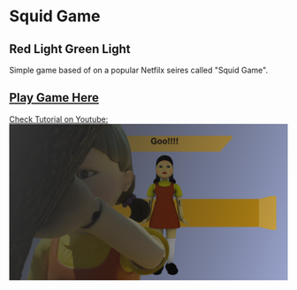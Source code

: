 # Squid Game
## Red Light Green Light

Simple game based of on a popular Netfilx seires called "Squid Game".

## [Play Game Here](https://0shuvo0.github.io/squidgame/)

[Check Tutorial on Youtube:]((https://youtu.be/7bTuSZ94F6A))
[![Youtube Tutorial](img/preview.png)](https://youtu.be/7bTuSZ94F6A)